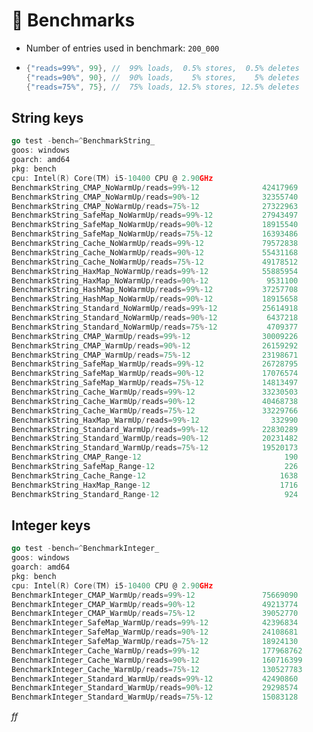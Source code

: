 # 🤖 Benchmarks

- Number of entries used in benchmark: `200_000`

- ```go
  {"reads=99%", 99}, //  99% loads,  0.5% stores,  0.5% deletes
  {"reads=90%", 90}, //  90% loads,    5% stores,    5% deletes
  {"reads=75%", 75}, //  75% loads, 12.5% stores, 12.5% deletes
  ```

## String keys

```go
go test -bench=^BenchmarkString_
goos: windows
goarch: amd64
pkg: bench
cpu: Intel(R) Core(TM) i5-10400 CPU @ 2.90GHz
BenchmarkString_CMAP_NoWarmUp/reads=99%-12              42417969                28.66 ns/op
BenchmarkString_CMAP_NoWarmUp/reads=90%-12              32355740                37.10 ns/op
BenchmarkString_CMAP_NoWarmUp/reads=75%-12              27322963                45.01 ns/op
BenchmarkString_SafeMap_NoWarmUp/reads=99%-12           27943497                36.71 ns/op
BenchmarkString_SafeMap_NoWarmUp/reads=90%-12           18915540                57.89 ns/op
BenchmarkString_SafeMap_NoWarmUp/reads=75%-12           16393486                74.96 ns/op
BenchmarkString_Cache_NoWarmUp/reads=99%-12             79572838                15.56 ns/op
BenchmarkString_Cache_NoWarmUp/reads=90%-12             55431168                22.12 ns/op
BenchmarkString_Cache_NoWarmUp/reads=75%-12             49178512                26.67 ns/op
BenchmarkString_HaxMap_NoWarmUp/reads=99%-12            55885954               116.1 ns/op
BenchmarkString_HaxMap_NoWarmUp/reads=90%-12             9531100              1605 ns/op
BenchmarkString_HashMap_NoWarmUp/reads=99%-12           37257708                32.37 ns/op
BenchmarkString_HashMap_NoWarmUp/reads=90%-12           18915658               668.0 ns/op
BenchmarkString_Standard_NoWarmUp/reads=99%-12          25614918               166.1 ns/op
BenchmarkString_Standard_NoWarmUp/reads=90%-12           6437218               292.4 ns/op
BenchmarkString_Standard_NoWarmUp/reads=75%-12           4709377               333.5 ns/op
BenchmarkString_CMAP_WarmUp/reads=99%-12                30009226                40.37 ns/op
BenchmarkString_CMAP_WarmUp/reads=90%-12                26159292                43.62 ns/op
BenchmarkString_CMAP_WarmUp/reads=75%-12                23198671                49.39 ns/op
BenchmarkString_SafeMap_WarmUp/reads=99%-12             26728795                44.69 ns/op
BenchmarkString_SafeMap_WarmUp/reads=90%-12             17076574                64.24 ns/op
BenchmarkString_SafeMap_WarmUp/reads=75%-12             14813497                78.01 ns/op
BenchmarkString_Cache_WarmUp/reads=99%-12               33230503                33.13 ns/op
BenchmarkString_Cache_WarmUp/reads=90%-12               40468738                31.63 ns/op
BenchmarkString_Cache_WarmUp/reads=75%-12               33229766                31.53 ns/op
BenchmarkString_HaxMap_WarmUp/reads=99%-12                332990              3192 ns/op
BenchmarkString_Standard_WarmUp/reads=99%-12            22830289                48.99 ns/op
BenchmarkString_Standard_WarmUp/reads=90%-12            20231482                50.75 ns/op
BenchmarkString_Standard_WarmUp/reads=75%-12            19520173                54.85 ns/op
BenchmarkString_CMAP_Range-12                                190           5590297 ns/op
BenchmarkString_SafeMap_Range-12                             226           5325449 ns/op
BenchmarkString_Cache_Range-12                              1638            632791 ns/op
BenchmarkString_HaxMap_Range-12                             1716            632481 ns/op
BenchmarkString_Standard_Range-12                            924           1358386 ns/op
```

## Integer keys

```go
go test -bench=^BenchmarkInteger_
goos: windows
goarch: amd64
pkg: bench
cpu: Intel(R) Core(TM) i5-10400 CPU @ 2.90GHz
BenchmarkInteger_CMAP_WarmUp/reads=99%-12               75669090                15.66 ns/op       63850319 ops/s
BenchmarkInteger_CMAP_WarmUp/reads=90%-12               49213774                24.32 ns/op       41118049 ops/s
BenchmarkInteger_CMAP_WarmUp/reads=75%-12               39052770                30.63 ns/op       32644506 ops/s
BenchmarkInteger_SafeMap_WarmUp/reads=99%-12            42396834                27.95 ns/op       35782077 ops/s
BenchmarkInteger_SafeMap_WarmUp/reads=90%-12            24108681                48.55 ns/op       20598723 ops/s
BenchmarkInteger_SafeMap_WarmUp/reads=75%-12            18924130                61.53 ns/op       16251938 ops/s
BenchmarkInteger_Cache_WarmUp/reads=99%-12              177968762                6.389 ns/op     156519378 ops/s
BenchmarkInteger_Cache_WarmUp/reads=90%-12              160716399                7.368 ns/op     135728234 ops/s
BenchmarkInteger_Cache_WarmUp/reads=75%-12              130527783                8.983 ns/op     111325683 ops/s
BenchmarkInteger_Standard_WarmUp/reads=99%-12           42490860                23.96 ns/op       41732313 ops/s
BenchmarkInteger_Standard_WarmUp/reads=90%-12           29298574               150.1 ns/op         6661742 ops/s
BenchmarkInteger_Standard_WarmUp/reads=75%-12           15083128               137.0 ns/op         7299573 ops/s
```







*ff*





